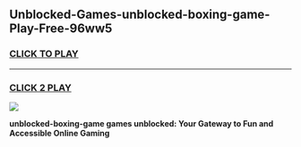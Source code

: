 
## Unblocked-Games-unblocked-boxing-game-Play-Free-96ww5
<h3>
<a href="https://premium76.site?title=unblocked-boxing-game&ref=10A">CLICK TO PLAY</a></h3>
<hr>

<h3>
<a href="https://premium76.site?title=unblocked-boxing-game&ref=10A">CLICK 2 PLAY</a>
  
</h3>

<a href="https://premium76.site?title=unblocked-boxing-game&ref=10A"><img src="https://clearcache.store/games.png"></a>


**unblocked-boxing-game games unblocked: Your Gateway to Fun and Accessible Online Gaming**
